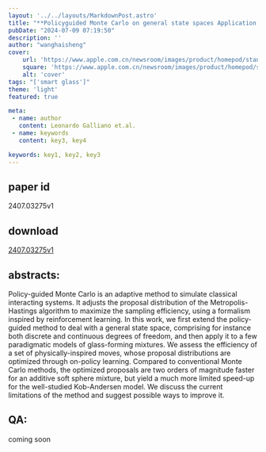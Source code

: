```yaml
---
layout: '../../layouts/MarkdownPost.astro'
title: "**Policyguided Monte Carlo on general state spaces Application to glassforming mixtures**"
pubDate: "2024-07-09 07:19:50"
description: ''
author: "wanghaisheng"
cover:
    url: 'https://www.apple.com.cn/newsroom/images/product/homepod/standard/Apple-HomePod-hero-230118_big.jpg.large_2x.jpg'
    square: 'https://www.apple.com.cn/newsroom/images/product/homepod/standard/Apple-HomePod-hero-230118_big.jpg.large_2x.jpg'
    alt: 'cover'
tags: "['smart glass']" 
theme: 'light'
featured: true

meta:
 - name: author
   content: Leonardo Galliano et.al.
 - name: keywords
   content: key3, key4

keywords: key1, key2, key3
---
```


## paper id
2407.03275v1
## download
[2407.03275v1](http://arxiv.org/abs/2407.03275v1)
## abstracts:
Policy-guided Monte Carlo is an adaptive method to simulate classical interacting systems. It adjusts the proposal distribution of the Metropolis-Hastings algorithm to maximize the sampling efficiency, using a formalism inspired by reinforcement learning. In this work, we first extend the policy-guided method to deal with a general state space, comprising for instance both discrete and continuous degrees of freedom, and then apply it to a few paradigmatic models of glass-forming mixtures. We assess the efficiency of a set of physically-inspired moves, whose proposal distributions are optimized through on-policy learning. Compared to conventional Monte Carlo methods, the optimized proposals are two orders of magnitude faster for an additive soft sphere mixture, but yield a much more limited speed-up for the well-studied Kob-Andersen model. We discuss the current limitations of the method and suggest possible ways to improve it.
## QA:
coming soon
